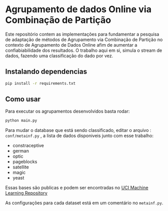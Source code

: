 # Agrupamento de dados Online via Combinação de Partição

Este repositório contem as implementações para fundamentar a pesquisa de adaptação de métodos de Agrupamento via Combinação de Partição no contexto de Agrupamento de Dados Online afim de aumentar a confiabiabilidade dos resultados.
O trabalho aqui em si, simula o stream de dados, fazendo uma classificação do dado por vez.

## Instalando dependencias
```bash
pip install -r requirements.txt
```
## Como usar

Para executar os agrupamentos desenvolvidos basta rodar:
```bash
python main.py
```
Para mudar o database que está sendo classificado, editar o arquivo : `conf/metainf.py` , a lista de dados disponiveis junto com esse trabalho:

* constraceptive
* german
* optic
* pageblocks
* satellite
* magic
* yeast

Essas bases são publicas e podem ser encontradas no [UCI Machine Learning Repository](https://archive.ics.uci.edu/ml/index.php)

As configurações para cada dataset está em um comentário no `metainf.py`.
